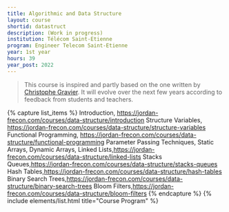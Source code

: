 ```yaml
---
title: Algorithmic and Data Structure
layout: course
shortid: datastruct
description: (Work in progress)
institution: Télécom Saint-Etienne
program: Engineer Telecom Saint-Etienne
year: 1st year
hours: 39
year_post: 2022
---
```


> This course is inspired and partly based on the one written by [Christophe Gravier](https://cgravier.fr/). It will evolve over the next few years according to feedback from students and teachers.

{% capture list_items %}
Introduction, https://jordan-frecon.com/courses/data-structure/introduction
Structure Variables, https://jordan-frecon.com/courses/data-structure/structure-variables
Functional Programming, https://jordan-frecon.com/courses/data-structure/functional-programming
Parameter Passing Techniques,
Static Arrays,
Dynamic Arrays,
Linked Lists,https://jordan-frecon.com/courses/data-structure/linked-lists
Stacks Queues,https://jordan-frecon.com/courses/data-structure/stacks-queues
Hash Tables,https://jordan-frecon.com/courses/data-structure/hash-tables
Binary Search Trees,https://jordan-frecon.com/courses/data-structure/binary-search-trees
Bloom Filters,https://jordan-frecon.com/courses/data-structure/bloom-filters 
{% endcapture %}
{% include elements/list.html title="Course Program" %}
